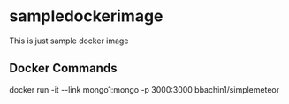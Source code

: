 # sampledockerimage
This is just sample docker image

## Docker Commands
  docker run -it --link mongo1:mongo  -p 3000:3000 bbachin1/simplemeteor
